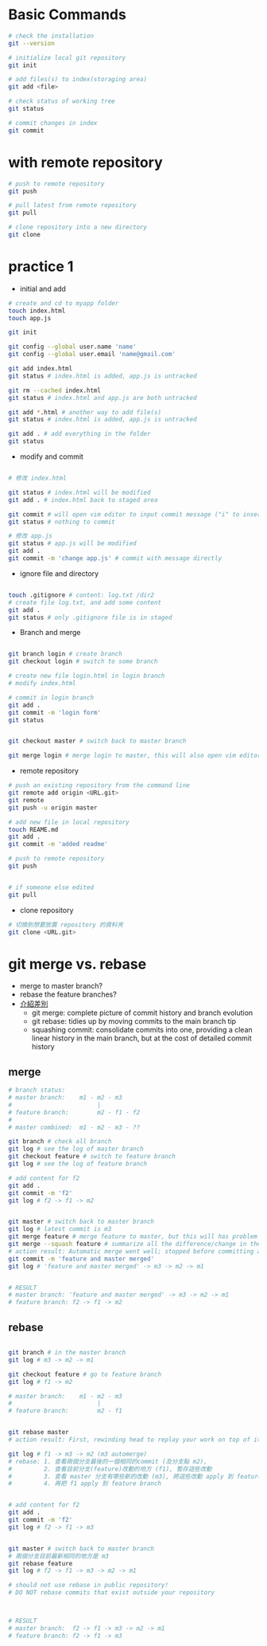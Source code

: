 # Basic Commands

```sh
# check the installation
git --version

# initialize local git repository
git init 

# add files(s) to index(storaging area)
git add <file>

# check status of working tree
git status

# commit changes in index
git commit
```

# with remote repository
```sh
# push to remote repository
git push

# pull latest from remote repository
git pull

# clone repository into a new directory
git clone

```

# practice 1

- initial and add

```sh
# create and cd to myapp folder
touch index.html
touch app.js

git init 

git config --global user.name 'name'
git config --global user.email 'name@gmail.com'

git add index.html
git status # index.html is added, app.js is untracked

git rm --cached index.html
git status # index.html and app.js are both untracked

git add *.html # another way to add file(s)
git status # index.html is added, app.js is untracked

git add . # add everything in the folder
git status

```

- modify and commit

```sh

# 修改 index.html

git status # index.html will be modified
git add . # index.html back to staged area

git commit # will open vim editor to input commit message ("i" to insert mode, ESC to leave insert mode, ":wq" to finish commit) 
git status # nothing to commit

# 修改 app.js
git status # app.js will be modified
git add .
git commit -m 'change app.js' # commit with message directly 

```

- ignore file and directory

```sh

touch .gitignore # content: log.txt /dir2
# create file log.txt, and add some content 
git add . 
git status # only .gitignore file is in staged

```

- Branch and merge


```sh

git branch login # create branch
git checkout login # switch to some branch

# create new file login.html in login branch
# modify index.html

# commit in login branch
git add . 
git commit -m 'login form'
git status


git checkout master # switch back to master branch

git merge login # merge login to master, this will also open vim editor

```


- remote repository

```sh
# push an existing repository from the command line 
git remote add origin <URL.git>
git remote
git push -u origin master

# add new file in local repository
touch REAME.md
git add . 
git commit -m 'added readme'

# push to remote repository
git push 


# if someone else edited 
git pull

```

- clone repository

```sh
# 切換到想要放置 repository 的資料夾
git clone <URL.git>
```


# git merge vs. rebase

- merge to master branch?
- rebase the feature branches?
- [介紹差別](https://www.youtube.com/watch?v=0chZFIZLR_0)
  - git merge: complete picture of commit history and branch evolution
  - git rebase: tidies up by moving commits to the main branch tip
  - squashing commit: consolidate commits into one, providing a clean linear history in the main branch, but at the cost of detailed commit history


## merge 

```sh
# branch status:
# master branch:    m1 - m2 - m3
#                        |
# feature branch:        m2 - f1 - f2
#
# master combined:  m1 - m2 - m3 - ??

git branch # check all branch
git log # see the log of master branch
git checkout feature # switch to feature branch
git log # see the log of feature branch

# add content for f2
git add . 
git commit -m 'f2'
git log # f2 -> f1 -> m2


git master # switch back to master branch 
git log # latest commit is m3
git merge feature # merge feature to master, but this will has problem
git merge --squash feature # summarize all the difference/change in the feature branch to the last commit, and then merge to master branch
# action result: Automatic merge went well; stopped before committing as requested
git commit -m 'feature and master merged'
git log # 'feature and master merged' -> m3 -> m2 -> m1


# RESULT
# master branch: 'feature and master merged' -> m3 -> m2 -> m1
# feature branch: f2 -> f1 -> m2

```

## rebase 

```sh

git branch # in the master branch
git log # m3 -> m2 -> m1 

git checkout feature # go to feature branch
git log # f1 -> m2 

# master branch:    m1 - m2 - m3
#                        |
# feature branch:        m2 - f1


git rebase master 
# action result: First, rewinding head to replay your work on top of it...Applying f1

git log # f1 -> m3 -> m2 (m3 automerge)
# rebase: 1. 查看兩個分支最後的一個相同的commit (及分支點 m2), 
#         2. 查看目前分支(feature)改動的地方 (f1), 暫存這些改動
#         3. 查看 master 分支有哪些新的改動 (m3), 將這些改動 apply 到 feature branch(feature branch forward 到 m3)
#         4. 再把 f1 apply 到 feature branch


# add content for f2
git add . 
git commit -m 'f2'
git log # f2 -> f1 -> m3 


git master # switch back to master branch 
# 兩個分支目前最新相同的地方是 m3
git rebase feature 
git log # f2 -> f1 -> m3 -> m2 -> m1

# should not use rebase in public repository!
# DO NOT rebase commits that exist outside your repository



# RESULT
# master branch:  f2 -> f1 -> m3 -> m2 -> m1
# feature branch: f2 -> f1 -> m3

```